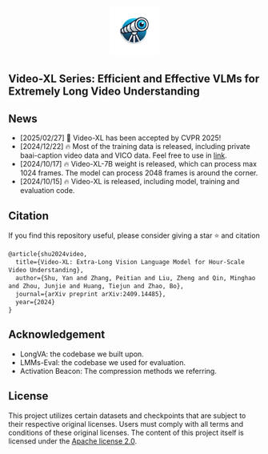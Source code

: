 <p align="center">
    <img src="./assets/logo.jpg" width="100">
</p>



## Video-XL Series: Efficient and Effective VLMs for Extremely Long Video Understanding


## News
- [2025/02/27] 🎉 Video-XL has been accepted by CVPR 2025!
- [2024/12/22] 🔥 Most of the training data is released, including private baai-caption video data and VICO data. Feel free to use in [link](https://huggingface.co/datasets/sy1998/Video_XL_Training/tree/main). 
- [2024/10/17] 🔥 Video-XL-7B weight is released, which can process max 1024 frames. The model can process 2048 frames is around the corner.
- [2024/10/15] 🔥 Video-XL is released,  including model, training and evaluation code.



## Citation
If you find this repository useful, please consider giving a star :star: and citation

```
@article{shu2024video,
  title={Video-XL: Extra-Long Vision Language Model for Hour-Scale Video Understanding},
  author={Shu, Yan and Zhang, Peitian and Liu, Zheng and Qin, Minghao and Zhou, Junjie and Huang, Tiejun and Zhao, Bo},
  journal={arXiv preprint arXiv:2409.14485},
  year={2024}
}
```

## Acknowledgement
- LongVA: the codebase we built upon. 
- LMMs-Eval: the codebase we used for evaluation.
- Activation Beacon: The compression methods we referring.

## License
This project utilizes certain datasets and checkpoints that are subject to their respective original licenses. Users must comply with all terms and conditions of these original licenses.
The content of this project itself is licensed under the [Apache license 2.0](./LICENSE).




